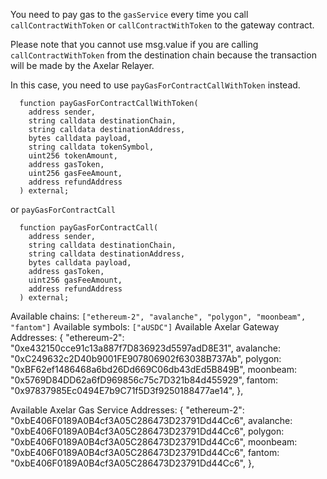 You need to pay gas to the `gasService` every time you call `callContractWithToken` or `callContractWithToken` to the gateway contract.

Please note that you cannot use msg.value if you are calling `callContractWithToken` from the destination chain because the transaction will be made by the Axelar Relayer.

In this case, you need to use `payGasForContractCallWithToken` instead.

```solidity
  function payGasForContractCallWithToken(
    address sender,
    string calldata destinationChain,
    string calldata destinationAddress,
    bytes calldata payload,
    string calldata tokenSymbol,
    uint256 tokenAmount,
    address gasToken,
    uint256 gasFeeAmount,
    address refundAddress
  ) external;
```

or `payGasForContractCall`

```solidity
  function payGasForContractCall(
    address sender,
    string calldata destinationChain,
    string calldata destinationAddress,
    bytes calldata payload,
    address gasToken,
    uint256 gasFeeAmount,
    address refundAddress
  ) external;
```

Available chains: `["ethereum-2", "avalanche", "polygon", "moonbeam", "fantom"]`
Available symbols: `["aUSDC"]`
Available Axelar Gateway Addresses:
{
"ethereum-2": "0xe432150cce91c13a887f7D836923d5597adD8E31",
avalanche: "0xC249632c2D40b9001FE907806902f63038B737Ab",
polygon: "0xBF62ef1486468a6bd26Dd669C06db43dEd5B849B",
moonbeam: "0x5769D84DD62a6fD969856c75c7D321b84d455929",
fantom: "0x97837985Ec0494E7b9C71f5D3f9250188477ae14",
},

Available Axelar Gas Service Addresses:
{
"ethereum-2": "0xbE406F0189A0B4cf3A05C286473D23791Dd44Cc6",
avalanche: "0xbE406F0189A0B4cf3A05C286473D23791Dd44Cc6",
polygon: "0xbE406F0189A0B4cf3A05C286473D23791Dd44Cc6",
moonbeam: "0xbE406F0189A0B4cf3A05C286473D23791Dd44Cc6",
fantom: "0xbE406F0189A0B4cf3A05C286473D23791Dd44Cc6",
},
